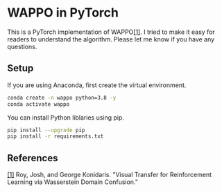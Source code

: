 # WAPPO in PyTorch
This is a PyTorch implementation of WAPPO[[1]](#references). I tried to make it easy for readers to understand the algorithm. Please let me know if you have any questions.

## Setup
If you are using Anaconda, first create the virtual environment.

```bash
conda create -n wappo python=3.8 -y
conda activate wappo
```

You can install Python liblaries using pip.

```bash
pip install --upgrade pip
pip install -r requirements.txt
```

## References
[[1]](https://arxiv.org/abs/2006.03465) Roy, Josh, and George Konidaris. "Visual Transfer for Reinforcement Learning via Wasserstein Domain Confusion."